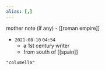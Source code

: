 ```yaml
---
alias: [,]
---
```

mother note (if any) - [[roman empire]]

- `2021-08-10`  `04:54`
	- a 1st century writer
	- from south of [[spain]]

```query
"columella"
```
